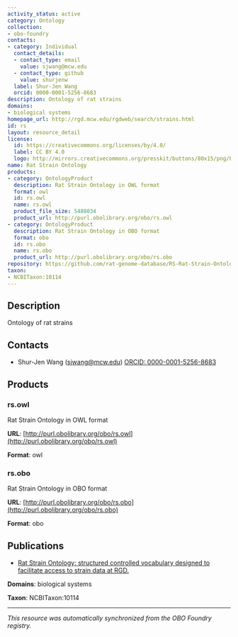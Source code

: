 ```yaml
---
activity_status: active
category: Ontology
collection:
- obo-foundry
contacts:
- category: Individual
  contact_details:
  - contact_type: email
    value: sjwang@mcw.edu
  - contact_type: github
    value: shurjenw
  label: Shur-Jen Wang
  orcid: 0000-0001-5256-8683
description: Ontology of rat strains
domains:
- biological systems
homepage_url: http://rgd.mcw.edu/rgdweb/search/strains.html
id: rs
layout: resource_detail
license:
  id: https://creativecommons.org/licenses/by/4.0/
  label: CC BY 4.0
  logo: http://mirrors.creativecommons.org/presskit/buttons/80x15/png/by.png
name: Rat Strain Ontology
products:
- category: OntologyProduct
  description: Rat Strain Ontology in OWL format
  format: owl
  id: rs.owl
  name: rs.owl
  product_file_size: 5488034
  product_url: http://purl.obolibrary.org/obo/rs.owl
- category: OntologyProduct
  description: Rat Strain Ontology in OBO format
  format: obo
  id: rs.obo
  name: rs.obo
  product_url: http://purl.obolibrary.org/obo/rs.obo
repository: https://github.com/rat-genome-database/RS-Rat-Strain-Ontology
taxon:
- NCBITaxon:10114
---
```

## Description

Ontology of rat strains

## Contacts

- Shur-Jen Wang (sjwang@mcw.edu) [ORCID: 0000-0001-5256-8683](https://orcid.org/0000-0001-5256-8683)

## Products

### rs.owl

Rat Strain Ontology in OWL format

**URL**: [http://purl.obolibrary.org/obo/rs.owl](http://purl.obolibrary.org/obo/rs.owl)

**Format**: owl

### rs.obo

Rat Strain Ontology in OBO format

**URL**: [http://purl.obolibrary.org/obo/rs.obo](http://purl.obolibrary.org/obo/rs.obo)

**Format**: obo

## Publications

- [Rat Strain Ontology: structured controlled vocabulary designed to facilitate access to strain data at RGD.](https://www.ncbi.nlm.nih.gov/pubmed/24267899)

**Domains**: biological systems

**Taxon**: NCBITaxon:10114

---

*This resource was automatically synchronized from the OBO Foundry registry.*